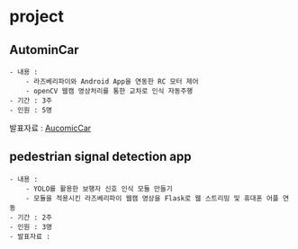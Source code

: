 # project
## AutominCar
    - 내용 :
        - 라즈베리파이와 Android App을 연동한 RC 모터 제어
        - openCV 웹캠 영상처리를 통한 교차로 인식 자동주행
    - 기간 : 3주
    - 인원 : 5명
발표자료 : [AucomicCar](./AutomicCar)

## pedestrian signal detection app
    - 내용 : 
        - YOLO를 활용한 보행자 신호 인식 모듈 만들기
        - 모듈을 적용시킨 라즈베리파이 웹캠 영상을 Flask로 웹 스트리밍 및 휴대혼 어플 연동
    - 기간 : 2주
    - 인원 : 3명
    - 발표자료 :
